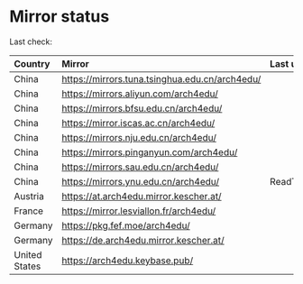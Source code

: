 <script src="./time.js"></script>
# Mirror status
Last check: <script type="text/javascript">localize(1669101713.5406582);</script>

|Country|Mirror|Last update|
|:------|:-----|:----------|
|China|https://mirrors.tuna.tsinghua.edu.cn/arch4edu/|<script type="text/javascript">localize(1669055856);</script>|
|China|https://mirrors.aliyun.com/arch4edu/|<script type="text/javascript">localize(1669016449);</script>|
|China|https://mirrors.bfsu.edu.cn/arch4edu/|<script type="text/javascript">localize(1669055856);</script>|
|China|https://mirror.iscas.ac.cn/arch4edu/|<script type="text/javascript">localize(1669055856);</script>|
|China|https://mirrors.nju.edu.cn/arch4edu/|<script type="text/javascript">localize(1669016449);</script>|
|China|https://mirrors.pinganyun.com/arch4edu/|<script type="text/javascript">localize(1669055856);</script>|
|China|https://mirrors.sau.edu.cn/arch4edu/|<script type="text/javascript">localize(1650446957);</script>|
|China|https://mirrors.ynu.edu.cn/arch4edu/|ReadTimeout|
|Austria|https://at.arch4edu.mirror.kescher.at/|<script type="text/javascript">localize(1669055856);</script>|
|France|https://mirror.lesviallon.fr/arch4edu/|<script type="text/javascript">localize(1669055856);</script>|
|Germany|https://pkg.fef.moe/arch4edu/|<script type="text/javascript">localize(1669055856);</script>|
|Germany|https://de.arch4edu.mirror.kescher.at/|<script type="text/javascript">localize(1669055856);</script>|
|United States|https://arch4edu.keybase.pub/|<script type="text/javascript">localize(1669055856);</script>|

<script src="./tablefilter/tablefilter.js"></script>
<script src="./table.js"></script>